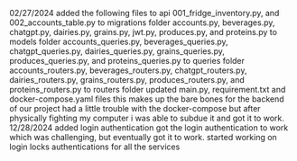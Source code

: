 02/27/2024
added the following files to api
001_fridge_inventory.py, and 002_accounts_table.py to migrations folder
accounts.py, beverages.py, chatgpt.py, dairies.py, grains.py, jwt.py, produces.py, and proteins.py to models folder
accounts_queries.py, beverages_queries.py, chatgpt_queries.py, dairies_queries.py, grains_queries.py, produces_queries.py, and proteins_queries.py to queries folder
accounts_routers.py, beverages_routers.py, chatgpt_routers.py, dairies_routers.py, grains_routers.py, produces_routers.py, and proteins_routers.py to routers folder
updated main.py, requirement.txt and docker-compose.yaml files
this makes up the bare bones for the backend of our project had a little trouble with the docker-compose but after physically fighting my computer i was able to subdue it and got it to work.
12/28/2024
added login authentication
got the login authentication to work which was challenging, but eventually got it to work.
started working on login locks authentications for all the services

